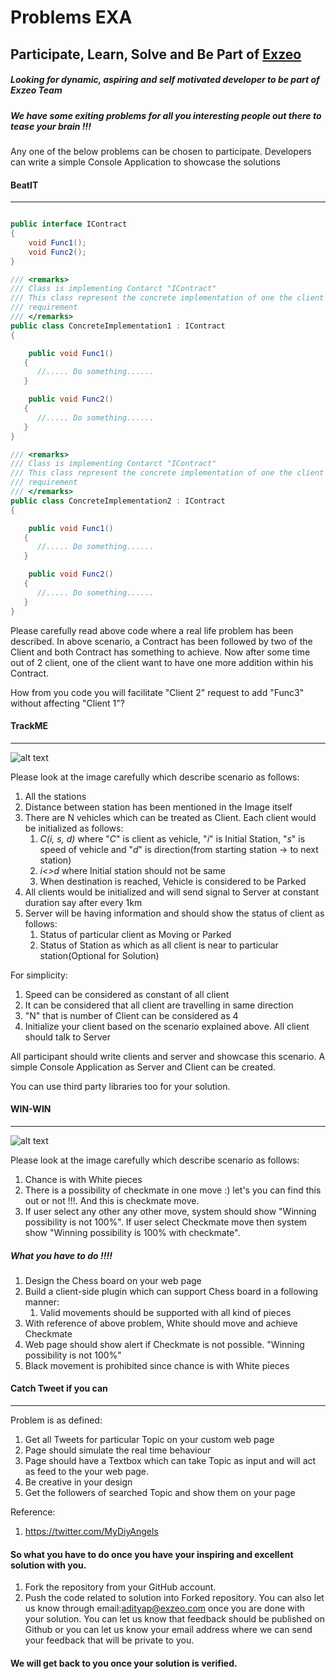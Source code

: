 # Problems EXA

## Participate, Learn, Solve and Be Part of [Exzeo](http://exzeosoftware.com)

##### Looking for dynamic, aspiring and self motivated developer to be part of Exzeo Team

##### We have some exiting problems for all you interesting people out there to tease your brain !!!

Any one of the below problems can be chosen to participate. Developers can write a simple Console Application
to showcase the solutions

#### BeatIT
***

~~~ csharp

public interface IContract
{
    void Func1();
    void Func2();
}

/// <remarks>
/// Class is implementing Contarct "IContract"
/// This class represent the concrete implementation of one the client C1
/// requirement  
/// </remarks>
public class ConcreteImplementation1 : IContract
{

    public void Func1()
   {
      //..... Do something......
   }

    public void Func2()
   {
      //..... Do something......
   }
}

/// <remarks>
/// Class is implementing Contarct "IContract"
/// This class represent the concrete implementation of one the client C2
/// requirement  
/// </remarks>
public class ConcreteImplementation2 : IContract
{

    public void Func1()
   {
      //..... Do something......
   }

    public void Func2()
   {
      //..... Do something......
   }
}

~~~

Please carefully read above code where a real life problem has been described. In above scenario, a Contract has been followed by two of the Client and both Contract has something to achieve. Now after some time out of 2 client, one of the client want to have one more addition within his Contract.

How from you code you will facilitate "Client 2" request to add "Func3" without affecting "Client 1"?

#### TrackME
***

![alt text](http://www.gliffy.com/go/publish/image/6087349/M.png "Stations")

Please look at the image carefully which describe scenario as follows:

1. All the stations
2. Distance between station has been mentioned in the Image itself
3. There are N vehicles which can be treated as Client. Each client would be initialized as follows:
	1. *C(i, s, d)* where "*C*" is client as vehicle, "*i*" is Initial Station, "*s*" is speed of vehicle and "*d*" is direction(from starting station -> to next station)
	2. *i<>d* where Initial station should not be same 
	3. When destination is reached, Vehicle is considered to be Parked
4. All clients would be initialized and will send signal to Server at constant duration say after every 1km
5. Server will be having information and should show the status of client as follows:
	1. Status of particular client as Moving or Parked
	2. Status of Station as which as all client is near to particular station(Optional for Solution)
	
For simplicity:
1. Speed can be considered as constant of all client 
2. It can be considered that all client are travelling in same direction
3. "N" that is number of Client can be considered as 4 
4. Initialize your client based on the scenario explained above. All client should talk to Server 

All participant should write clients and server and showcase this scenario. A simple Console Application as Server and Client can be created.

You can use third party libraries too for your solution.

#### WIN-WIN
***

![alt text](http://www.gliffy.com/go/publish/image/6087498/M.png "Win in 1 step")

Please look at the image carefully which describe scenario as follows:

1. Chance is with White pieces
2. There is a possibility of checkmate in one move :) let's you can find this out or not !!!. And this is checkmate move.
3. If user select any other any other move, system should show "Winning possibility is not 100%". If user select Checkmate move then system show "Winning possibility is 100% with checkmate".


##### What you have to do !!!!

1. Design the Chess board on your web page
2. Build a client-side plugin which can support Chess board in a following manner:
	1. Valid movements should be supported with all kind of pieces
3. With reference of above problem, White should move and achieve Checkmate
4. Web page should show alert if Checkmate is not possible. "Winning possibility is not 100%"
5. Black movement is prohibited since chance is with White pieces

#### Catch Tweet if you can
***

Problem is as defined:

1. Get all Tweets for particular Topic on your custom web page
2. Page should simulate the real time behaviour
3. Page should have a Textbox which can take Topic as input and will act as feed to the your web page.
4. Be creative in your design
5. Get the followers of searched Topic and show them on your page

Reference:

1. https://twitter.com/MyDiyAngels

#### So what you have to do once you have your inspiring and excellent solution with you. 

1. Fork the repository from your GitHub account. 
2. Push the code related to solution into Forked repository. You can also let us know through email:adityap@exzeo.com once you are done with your solution. You can let us know that feedback should be published on Github or you can let us know your email address where we can send your feedback that will be private to you.


#### We will get back to you once your solution is verified. 

